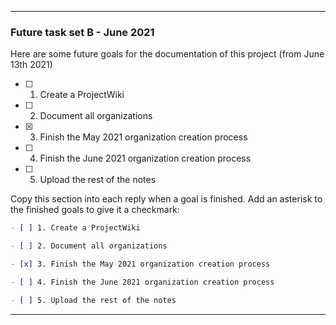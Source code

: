 ***

### Future task set B - June 2021

Here are some future goals for the documentation of this project (from June 13th 2021)

- [ ] 1. Create a ProjectWiki

- [ ] 2. Document all organizations

- [x] 3. Finish the May 2021 organization creation process

- [ ] 4. Finish the June 2021 organization creation process

- [ ] 5. Upload the rest of the notes

Copy this section into each reply when a goal is finished. Add an asterisk to the finished goals to give it a checkmark:

```markdown
- [ ] 1. Create a ProjectWiki

- [ ] 2. Document all organizations

- [x] 3. Finish the May 2021 organization creation process

- [ ] 4. Finish the June 2021 organization creation process

- [ ] 5. Upload the rest of the notes
```

***
